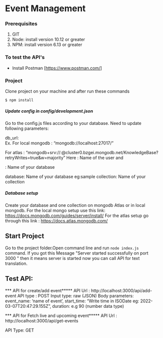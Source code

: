 # Event Management



### Prerequisites

1. GIT
1. Node: install version 10.12 or greater
1. NPM: install version 6.13 or greater



### To test the API's

-   Install Postman [https://www.postman.com/]


### Project

Clone project on your machine and after run these commands

`$ npm install`

##### Update config in config/development.json
Go to the config.js files according to your database. Need to update following parameters:

db_url:  
Ex. 
For local mongodb : “mongodb://localhost:27017/<dbname>”
  
For atlas : “mongodb+srv://<username>:<password>@cluster0.bzgei.mongodb.net/KnowledgeBase?retryWrites=true&w=majority”
		Here <username>: Name of the user and 
  
<dbname>: Name of your database
	
database:   Name of your database eg:sample
collection:  Name of your collection


##### Database setup
Create your database and one collection on mongodb Atlas or in local mongodb. 
For the local mongo setup use this link: https://docs.mongodb.com/guides/server/install/
For the atlas setup go through this link : https://docs.atlas.mongodb.com/

  
## Start Project
Go to the project folder.Open command line and run `node index.js` command.
If you got this Message  "Server started successfully on port 3000 " then it means server is started now you can call API for text translation.
  
  
## Test API:
*** API for create/add event*****
API Url : http://localhost:3000/api/add-event
API type : POST
Input type: raw (JSON)
Body parameters:
    event_name: ‘name of event’,
    start_time: “Write time in ISODate eg: 2022-03-07T20:47:29.155Z”,
    duration: e.g 90 (number data type)


*** API for Fetch live and upcoming event*****
API Url : http://localhost:3000/api/get-events

API Type: GET

